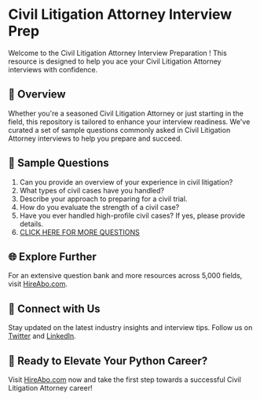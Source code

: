 # Civil Litigation Attorney Interview Prep

Welcome to the Civil Litigation Attorney Interview Preparation ! This resource is designed to help you ace your Civil Litigation Attorney interviews with confidence.

## 🚀 Overview

Whether you're a seasoned Civil Litigation Attorney or just starting in the field, this repository is tailored to enhance your interview readiness. We've curated a set of sample questions commonly asked in Civil Litigation Attorney interviews to help you prepare and succeed.

## 📝 Sample Questions

1. Can you provide an overview of your experience in civil litigation?
2. What types of civil cases have you handled?
3. Describe your approach to preparing for a civil trial.
4. How do you evaluate the strength of a civil case?
5. Have you ever handled high-profile civil cases? If yes, please provide details.
6. [CLICK HERE FOR MORE QUESTIONS](https://hireabo.com/job/9_0_20/Civil%20Litigation%20Attorney)

## 🌐 Explore Further

For an extensive question bank and more resources across 5,000 fields, visit [HireAbo.com](https://www.hireabo.com).

## 📱 Connect with Us

Stay updated on the latest industry insights and interview tips. Follow us on [Twitter](https://twitter.com/hireabo) and [LinkedIn](https://www.linkedin.com/in/hire-abo-3609972a8/).

## 🚀 Ready to Elevate Your Python Career?

Visit [HireAbo.com](https://www.hireabo.com) now and take the first step towards a successful Civil Litigation Attorney career!